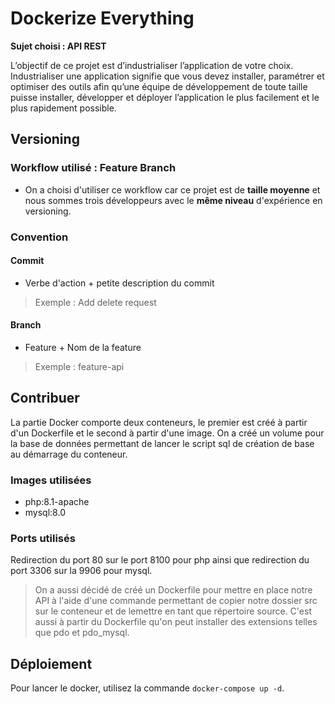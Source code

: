 # Dockerize Everything

**Sujet choisi : API REST**

L’objectif de ce projet est d’industrialiser l’application de votre choix. Industrialiser une application signifie que vous devez installer, paramétrer et optimiser des outils afin qu’une équipe de développement de toute taille puisse installer, développer et déployer l’application le plus facilement et le plus rapidement possible.


## Versioning

### Workflow utilisé : Feature Branch

* On a choisi d'utiliser ce workflow car ce projet est de **taille moyenne** et nous sommes trois développeurs avec le **même niveau** d'expérience en versioning.

### Convention

#### Commit
* Verbe d'action + petite description du commit
> Exemple : Add delete request

#### Branch
* Feature + Nom de la feature
> Exemple : feature-api


## Contribuer

La partie Docker comporte deux conteneurs, le premier est créé à partir d'un Dockerfile et le second à partir d'une image. 
On a créé un volume pour la base de données permettant de lancer le script sql de création de base au démarrage du conteneur.

### Images utilisées
* php:8.1-apache
* mysql:8.0

### Ports utilisés
Redirection du port 80 sur le port 8100 pour php ainsi que redirection du port 3306 sur la 9906 pour mysql.

> On a aussi décidé de créé un Dockerfile pour mettre en place notre API à l'aide d'une commande permettant de copier notre dossier src sur le conteneur et de lemettre en tant que répertoire source. C'est aussi à partir du Dockerfile qu'on peut installer des extensions telles que pdo et pdo_mysql.


## Déploiement

Pour lancer le docker, utilisez la commande `docker-compose up -d`.
